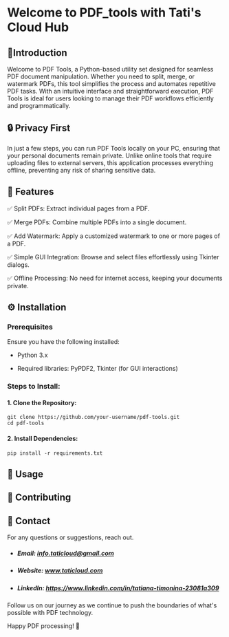 # **Welcome to PDF_tools with Tati's Cloud Hub**

## :pushpin:**Introduction**
Welcome to PDF Tools, a Python-based utility set designed for seamless PDF document manipulation. Whether you need to split, merge, or watermark PDFs, this tool simplifies the process and automates repetitive PDF tasks.
With an intuitive interface and straightforward execution, PDF Tools is ideal for users looking to manage their PDF workflows efficiently and programmatically.

## :lock: Privacy First
In just a few steps, you can run PDF Tools locally on your PC, ensuring that your personal documents remain private. Unlike online tools that require uploading files to external servers, this application processes everything offline, preventing any risk of sharing sensitive data.

## :rocket: Features

:white_check_mark: Split PDFs: Extract individual pages from a PDF.

:white_check_mark: Merge PDFs: Combine multiple PDFs into a single document.

:white_check_mark: Add Watermark: Apply a customized watermark to one or more pages of a PDF.

:white_check_mark: Simple GUI Integration: Browse and select files effortlessly using Tkinter dialogs.

:white_check_mark: Offline Processing: No need for internet access, keeping your documents private.

## :gear: Installation
### Prerequisites

Ensure you have the following installed:

- Python 3.x

- Required libraries: PyPDF2, Tkinter (for GUI interactions)

### Steps to Install:

#### 1. Clone the Repository:

```
git clone https://github.com/your-username/pdf-tools.git
cd pdf-tools

```

#### 2. Install Dependencies:

```
pip install -r requirements.txt

```

## :book: Usage 

## :handshake: Contributing
## :email: Contact

For any questions or suggestions, reach out.

- ##### Email:     info.taticloud@gmail.com
- ##### Website:   www.taticloud.com
- ##### LinkedIn: https://www.linkedin.com/in/tatiana-timonina-23081a309

Follow us on our journey as we continue to push the boundaries of what's possible with PDF technology.

Happy PDF processing! 🎉

